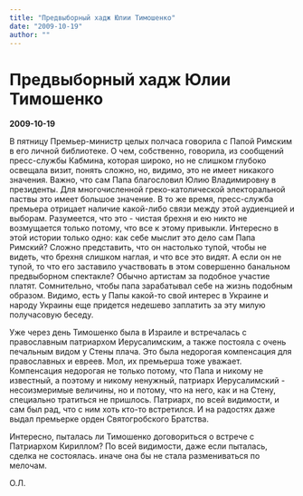 ```yaml
---
title: "Предвыборный хадж Юлии Тимошенко"
date: "2009-10-19"
author: ""
---
```


# Предвыборный хадж Юлии Тимошенко

**2009-10-19** 

В пятницу Премьер-министр целых полчаса говорила с Папой Римским в его личной библиотеке. О чем, собственно, говорила, из сообщений пресс-службы Кабмина, которая широко, но не слишком глубоко освещала визит, понять сложно, но, видимо,  это не имеет никакого значения. Важно, что сам Папа благословил Юлию Владимировну в президенты. Для многочисленной греко-католической электоральной паствы это имеет большое значение. В то же время, пресс-служба премьера отрицает наличие какой-либо связи между этой аудиенцией и выборам. Разумеется, что это - чистая брехня и ею никто не возмущается только потому, что все к этому привыкли. Интересно в этой истории только одно: как себе мыслит это дело сам Папа Римский? Сложно представить, что он настолько тупой, чтобы не видеть, что брехня слишком наглая, и что все это видят. А если он не тупой, то что его заставило участвовать в этом совершенно банальном предвыборном спектакле? Обычно артистам за подобное участие платят. Сомнительно, чтобы папа зарабатывал себе на жизнь подобным образом. Видимо, есть у Папы какой-то свой интерес в Украине и народу Украины еще придется недешево заплатить за эту милую получасовую беседу.

Уже через день Тимошенко была в Израиле и встречалась с православным патриархом Иерусалимским, а также постояла с очень печальным видом у Стены плача. Это была недорогая компенсация для православных и евреев. Мол, их премьерша тоже уважает. Компенсация недорогая не только потому, что Папа и никому не известный, а поэтому и никому ненужный, патриарх Иерусалимский - несоизмеримые величины, но и потому, что  на него, как и на Стену, специально тратиться не пришлось. Патриарх, по всей видимости, и сам был рад, что с ним хоть кто-то встретился. И на радостях даже выдал премьерке орден Святогробского Братства.

Интересно, пыталась ли Тимошенко договориться о встрече с Патриархом Кириллом? По всей видимости, даже если пыталась, сделка не состоялась. иначе она бы не стала размениваться по мелочам.

О.Л.